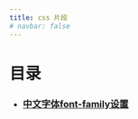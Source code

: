 ```yaml
---
title: css 片段
# navbar: false
---
```

# 目录

<!-- [[toc]] -->

* ### [中文字体font-family设置](/css/font-family.md)
